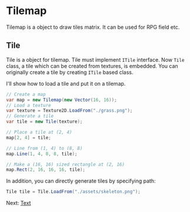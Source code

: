 # Tilemap

Tilemap is a object to draw tiles matrix. It can be used for RPG field etc.

## Tile

Tile is a object for tilemap. Tile must implement `ITile` interface. Now `Tile` class, a tile which can be created from textures, is embedded. You can originally create a tile by creating `ITile` based class.


I'll show how to load a tile and put it on a tilemap.

```cs
// Create a map
var map = new Tilemap(new Vector(16, 16));
// Load a texture
var texture = Texture2D.LoadFrom("./grass.png");
// Generate a tile
var tile = new Tile(texture);

// Place a tile at (2, 4)
map[2, 4] = tile;

// Line from (1, 4) to (8, 8)
map.Line(1, 4, 8, 8, tile);

// Make a (16, 16) sized rectangle at (2, 16)
map.Rect(2, 16, 16, 16, tile);
```

In addition, you can directly generate tiles by specifying path:

```cs
Tile tile = Tile.LoadFrom("./assets/skeleton.png");
```

Next: [Text](text.md)
